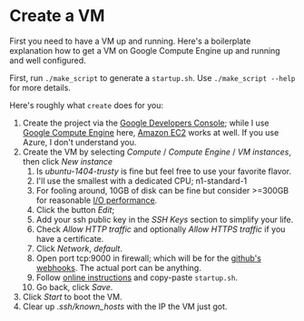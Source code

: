 Create a VM
===========

First you need to have a VM up and running. Here's a boilerplate explanation how
to get a VM on Google Compute Engine up and running and well configured.

First, run `./make_script` to generate a `startup.sh`. Use `./make_script
--help` for more details.

Here's roughly what `create` does for you:

  1. Create the project via the [Google Developers
     Console](https://console.developers.google.com); while I use [Google
     Compute Engine](https://cloud.google.com/compute/) here, [Amazon
     EC2](https://aws.amazon.com/ec2/) works at well. If you use Azure, I don't
     understand you.
  2. Create the VM by selecting _Compute_ / _Compute Engine_ / _VM instances_,
     then click _New instance_
     1. Is _ubuntu-1404-trusty_ is fine but feel free to use your favorite
        flavor.
     2. I'll use the smallest with a dedicated CPU; n1-standard-1
     3. For fooling around, 10GB of disk can be fine but consider >=300GB for
        reasonable [I/O performance](https://developer.github.com/webhooks/).
     4. Click the button _Edit_;
     5. Add your ssh public key in the _SSH Keys_ section to simplify your life.
     6. Check _Allow HTTP traffic_ and optionally _Allow HTTPS traffic_ if you
        have a certificate.
     7. Click _Network_, _default_.
     8. Open port tcp:9000 in firewall; which will be for the [github's
        webhooks](https://developer.github.com/webhooks/). The actual port can
        be anything.
     9. Follow [online
        instructions](https://cloud.google.com/compute/docs/startupscript#provide_startup_script_contents_directly)
        and copy-paste `startup.sh`.
     10. Go back, click _Save_.
  3. Click _Start_ to boot the VM.
  4. Clear up _.ssh/known_hosts_ with the IP the VM just got.
